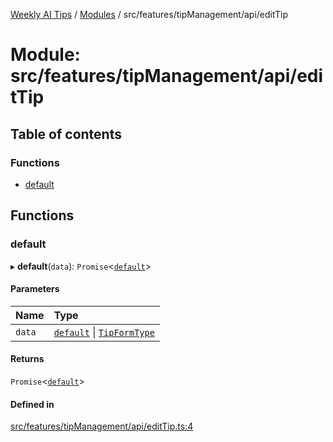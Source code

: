 [Weekly AI Tips](../README.md) / [Modules](../modules.md) / src/features/tipManagement/api/editTip

# Module: src/features/tipManagement/api/editTip

## Table of contents

### Functions

- [default](src_features_tipManagement_api_editTip.md#default)

## Functions

### default

▸ **default**(`data`): `Promise`\<[`default`](../interfaces/src_features_tipManagement_types_TipEntity.default.md)\>

#### Parameters

| Name | Type |
| :------ | :------ |
| `data` | [`default`](../interfaces/src_features_tipManagement_types_TipEntity.default.md) \| [`TipFormType`](src_features_tipManagement_types_TipEntity.md#tipformtype) |

#### Returns

`Promise`\<[`default`](../interfaces/src_features_tipManagement_types_TipEntity.default.md)\>

#### Defined in

[src/features/tipManagement/api/editTip.ts:4](https://github.com/alexsoyes/weekly-ai-tips/blob/b51216ee36bb903ccd72a472afbc8e01da2cc631/src/features/tipManagement/api/editTip.ts#L4)
